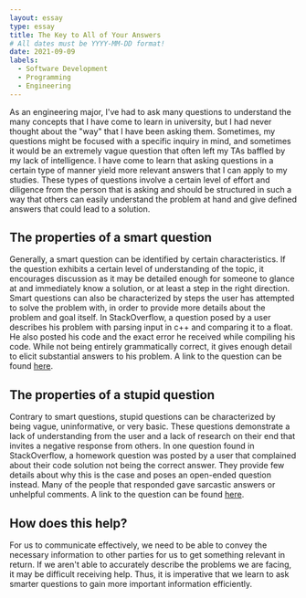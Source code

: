 ```yaml
---
layout: essay
type: essay 
title: The Key to All of Your Answers
# All dates must be YYYY-MM-DD format!
date: 2021-09-09
labels:
  - Software Development
  - Programming
  - Engineering
---
```

As an engineering major, I've had to ask many questions to understand the many concepts that I have come to learn in university, but I had never thought about the "way" that I have been asking them. Sometimes, my questions might be focused with a specific inquiry in mind, and sometimes it would be an extremely vague question that often left my TAs baffled by my lack of intelligence. I have come to learn that asking questions in a certain type of manner yield more relevant answers that I can apply to my studies. These types of questions involve a certain level of effort and diligence from the person that is asking and should be structured in such a way that others can easily understand the problem at hand and give defined answers that could lead to a solution. 

## The properties of a smart question

Generally, a smart question can be identified by certain characteristics. If the question exhibits a certain level of understanding of the topic, it encourages discussion as it may be detailed enough for someone to glance at and immediately know a solution, or at least a step in the right direction. Smart questions can also be characterized by steps the user has attempted to solve the problem with, in order to provide more details about the problem and goal itself. In StackOverflow, a question posed by a user describes his problem with parsing input in c++ and comparing it to a float. He also posted his code and the exact error he received while compiling his code. While not being entirely grammatically correct, it gives enough detail to elicit substantial answers to his problem. A link to the question can be found [here](https://stackoverflow.com/questions/69127127/c-check-whether-the-user-input-is-float-or-not).

## The properties of a stupid question 

Contrary to smart questions, stupid questions can be characterized by being vague, uninformative, or very basic. These questions demonstrate a lack of understanding from the user and a lack of research on their end that invites a negative response from others. In one question found in StackOverflow, a homework question was posted by a user that complained about their code solution not being the correct answer. They provide few details about why this is the case and poses an open-ended question instead. Many of the people that responded gave sarcastic answers or unhelpful comments. A link to the question can be found [here](https://stackoverflow.com/questions/69127792/can-you-tell-me-if-my-implementation-of-insertion-sort-is-correct-its-working).

## How does this help?

For us to communicate effectively, we need to be able to convey the necessary information to other parties for us to get something relevant in return. If we aren't able to accurately describe the problems we are facing, it may be difficult receiving help. Thus, it is imperative that we learn to ask smarter questions to gain more important information efficiently. 

